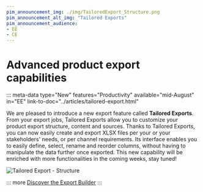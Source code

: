 ```yaml
---
pim_announcement_img: ./img/TailoredExport_Structure.png
pim_announcement_alt_img: "Tailored Exports"
pim_announcement_audience:
- EE
- CE
---
```


# Advanced product export capabilities
::: meta-data type="New" features="Productivity" available="mid-August" in="EE" link-to-doc="../articles/tailored-export.html"

We are pleased to introduce a new export feature called **Tailored Exports**. From your export jobs, Tailored Exports allow you to customize your product export structure, content and sources. Thanks to Tailored Exports, you can now easily create and export XLSX files per your or your stakeholders' needs, or per channel requirements. Its interface enables you to easily define, select, rename and reorder columns, without having to manipulate the data further once exported. This new capability will be enriched with more functionalities in the coming weeks, stay tuned!

![Tailored Export - Structure](../img/TailoredExport_Structure.png)

::: more
[Discover the Export Builder](../articles/product-export-builder.html)
:::
